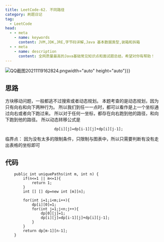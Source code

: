 ```yaml
---
title: LeetCode-62. 不同路径
category: 刷题日记
tag:
  - LeetCode
head:
  - - meta
    - name: keywords
      content: JVM,JDK,JRE,字节码详解,Java 基本数据类型,装箱和拆箱
  - - meta
    - name: description
      content: 全网质量最高的Java基础常见知识点和面试题总结，希望对你有帮助！
---
```

![QQ截图20211119162824.png](https://www.leyuna.xyz/image/2021-11-19/QQ截图20211119162824.png)width="auto" height="auto"}}}
## 思路
方块移动问题，一般都逃不过搜索或者动态规划。
本题考查的是动态规划，因为只有向右和向下两种行为。
所以我们到任一一点时，都可以看作是上一个坐标通过向右或者向下跑过来。
所以对于任何一坐标，都存在向右跑到他的路径，和向下跑到他的路径。
所以动态转移公式是
```
                      dp[i][j]=dp[i-1][j]+dp[i][j-1];
```
临界点：
因为没有太多的限制条件，只限制与图表中，所以只需要判断有没有走出表格的坐标即可
## 代码
```
    public int uniquePaths(int m, int n) {
        if(n<=1 || m<=1){
            return 1;
        }
        int [] [] dp=new int [m][n];

        for(int i=1;i<m;i++){
            dp[i][0]=1;
            for(int j=1;j<n;j++){
                dp[0][j]=1;
                dp[i][j]=dp[i-1][j]+dp[i][j-1];
            }
        }
        return dp[m-1][n-1];
    }
```
